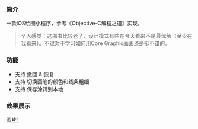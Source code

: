 ### 简介
一款iOS绘图小程序，参考《Objective-C编程之道》实现。

> 个人感觉：这部书比较老了，设计模式有些在今天看来不是最优解（至少在我看来）。不过对于学习如何用Core Graphic画画还是挺不错的。

### 功能
- 支持 撤回 & 恢复
- 支持 切换画笔的颜色和线条粗细
- 支持 保存涂鸦到本地

### 效果展示
[图片1](./Img/1.PNG)